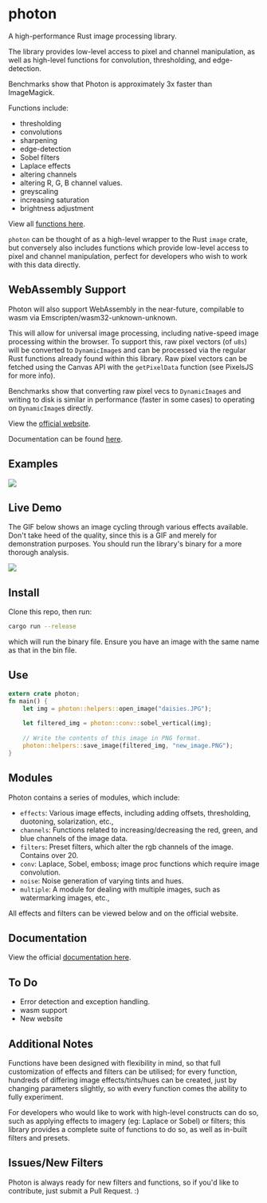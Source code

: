 # photon

A high-performance Rust image processing library.

The library provides low-level access to pixel and channel manipulation, as well as high-level functions for convolution, thresholding, and edge-detection.

Benchmarks show that Photon is approximately 3x faster than ImageMagick.  

Functions include:
- thresholding
- convolutions
- sharpening
- edge-detection
- Sobel filters
- Laplace effects
- altering channels
- altering R, G, B channel values.
- greyscaling 
- increasing saturation
- brightness adjustment 

View all [functions here](https://silvia-odwyer.github.io/photon/docs/photon/all.html).

`photon` can be thought of as a high-level wrapper to the Rust `image` crate, but conversely also includes functions which provide low-level access to pixel and channel manipulation, perfect for developers who wish to work with this data directly.

## WebAssembly Support
Photon will also support WebAssembly in the near-future, compilable to wasm via Emscripten/wasm32-unknown-unknown. 

This will allow for universal image processing, including native-speed image processing within the browser. 
To support this, raw pixel vectors (of `u8s`) will be converted to `DynamicImage`s and can be processed via the regular Rust functions already found 
within this library. Raw pixel vectors can be fetched using the Canvas API with the `getPixelData` function (see PixelsJS for more info).

Benchmarks show that converting raw pixel vecs to `DynamicImage`s and writing to disk is similar in performance (faster in some cases) to operating on `DynamicImage`s directly.

View the [official website](https://silvia-odwyer.github.io/photon).

Documentation can be found [here](https://silvia-odwyer.github.io/photon/docs/photon/index.html).

## Examples
![](https://github.com/silvia-odwyer/photon/blob/master/docs/img_examples/streetlamp_collage.png)

## Live Demo
The GIF below shows an image cycling through various effects available. Don't take heed of the quality, since this is a GIF and 
merely for demonstration purposes. You should run the library's binary for a more thorough analysis.

![](https://github.com/silvia-odwyer/photon/blob/master/docs/img_examples/cube_demo.gif)

<!-- ## Cargo Status -->
<!-- `photon` can be installed via Cargo by declaring the following dependency in your Cargo.toml file:
```toml
[dependencies]
photon-rs = "*"
``` -->

## Install 
Clone this repo, then run:
```bash
cargo run --release 
```
which will run the binary file. Ensure you have an image with the same name as that in the bin file. 

## Use 
```rust
extern crate photon;
fn main() {
    let img = photon::helpers::open_image("daisies.JPG");
    
    let filtered_img = photon::conv::sobel_vertical(img);
    
    // Write the contents of this image in PNG format.
    photon::helpers::save_image(filtered_img, "new_image.PNG");
}

```

## Modules 
Photon contains a series of modules, which include:

- `effects`: Various image effects, including adding offsets, thresholding, duotoning, solarization, etc.,
- `channels`: Functions related to increasing/decreasing the red, green, and blue channels of the image data.
- `filters`: Preset filters, which alter the rgb channels of the image. Contains over 20. 
- `conv`: Laplace, Sobel, emboss; image proc functions which require image convolution. 
-  `noise`: Noise generation of varying tints and hues. 
- `multiple`: A module for dealing with multiple images, such as watermarking images, etc.,

All effects and filters can be viewed below and on the official website.

## Documentation
View the official [documentation here](https://silvia-odwyer.github.io/photon/docs/photon/index.html). 

## To Do 
- Error detection and exception handling.
- wasm support
- New website

## Additional Notes
Functions have been designed with flexibility in mind, so that full customization of effects and filters can be utilised; for every function, hundreds of differing image effects/tints/hues can be created, just by changing parameters slightly, so with every function comes the ability to fully experiment. 

For developers who would like to work with high-level constructs can do so, such as applying effects to imagery (eg: Laplace or Sobel)
or filters; this library provides a complete suite of functions to do so, as well as in-built filters and presets. 

## Issues/New Filters
Photon is always ready for new filters and functions, so if you'd like to contribute, just submit a Pull Request. :)